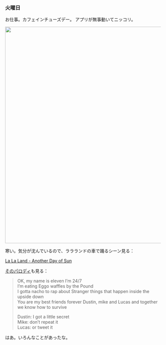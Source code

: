 ### 火曜日

お仕事。カフェインチューズデー。
アプリが無事動いてニッコリ。

<img src="https://i.imgur.com/TQSQxrv.jpeg" width="700">

寒い。気分が沈んでいるので、ララランドの車で踊るシーン見る：

[La La Land - Another Day of Sun](https://www.youtube.com/watch?v=7CVfTd-_qbc)

[そのパロディ](https://www.youtube.com/watch?v=cJDXmHwmX-c)も見る：

> OK, my name is eleven I’m 24/7<br>
> I’m eating Eggo waffles by the Pound<br>
> I gotta nacho to rap about Stranger things that happen inside the upside down <br>
> You are my best friends forever Dustin, mike and Lucas and together we know how to survive
> 
> Dustin: I got a little secret <br>
> Mike: don’t repeat it <br>
> Lucas: or tweet it<br>

はあ。いろんなことがあったな。